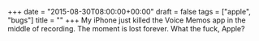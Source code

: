 +++
date = "2015-08-30T08:00:00+00:00"
draft = false
tags = ["apple", "bugs"]
title = ""
+++
My iPhone just killed the Voice Memos app in the middle of recording. The moment is lost forever. What the fuck, Apple?
